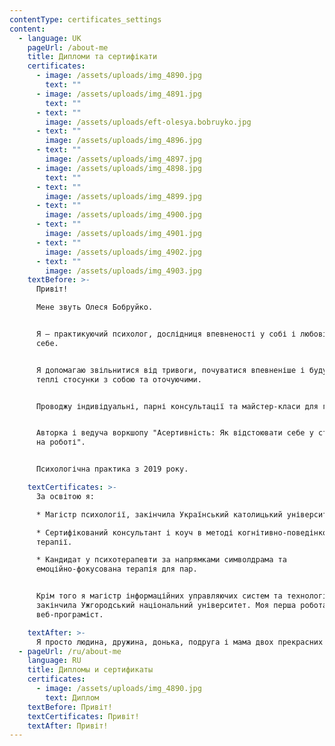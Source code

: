 ```yaml
---
contentType: certificates_settings
content:
  - language: UK
    pageUrl: /about-me
    title: Дипломи та сертифікати
    certificates:
      - image: /assets/uploads/img_4890.jpg
        text: ""
      - image: /assets/uploads/img_4891.jpg
        text: ""
      - text: ""
        image: /assets/uploads/eft-olesya.bobruyko.jpg
      - text: ""
        image: /assets/uploads/img_4896.jpg
      - text: ""
        image: /assets/uploads/img_4897.jpg
      - image: /assets/uploads/img_4898.jpg
        text: ""
      - text: ""
        image: /assets/uploads/img_4899.jpg
      - text: ""
        image: /assets/uploads/img_4900.jpg
      - text: ""
        image: /assets/uploads/img_4901.jpg
      - text: ""
        image: /assets/uploads/img_4902.jpg
      - text: ""
        image: /assets/uploads/img_4903.jpg
    textBefore: >-
      Привіт!

      Мене звуть Олеся Бобруйко.


      Я – практикуючий психолог, дослідниця впевненості у собі і любові до
      себе. 


      Я допомагаю звільнитися від тривоги, почуватися впевненіше і будувати
      теплі стосунки з собою та оточуючими.


      Проводжу індивідуальні, парні консультації та майстер-класи для груп.


      Авторка і ведуча воркшопу "Асертивність: Як відстоювати себе у стосунках і
      на роботі".


      Психологічна практика з 2019 року. 

    textCertificates: >-
      За освітою я:

      * Магістр психології, закінчила Український католицький університет.

      * Сертифікований консультант і коуч в методі когнітивно-поведінкової
      терапії.

      * Кандидат у психотерапевти за напрямками символдрама та
      емоційно-фокусована терапія для пар.


      Крім того я магістр інформаційних управляючих систем та технологій,
      закінчила Ужгородський національний університет. Моя перша робота –
      веб-програміст.

    textAfter: >-
      Я просто людина, дружина, донька, подруга і мама двох прекрасних котиків.
  - pageUrl: /ru/about-me
    language: RU
    title: Дипломы и сертификаты
    certificates:
      - image: /assets/uploads/img_4890.jpg
        text: Диплом
    textBefore: Привіт!
    textCertificates: Привіт!
    textAfter: Привіт!
---
```

